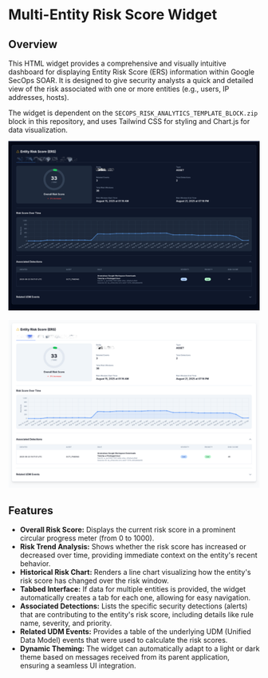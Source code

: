 # Multi-Entity Risk Score Widget

## Overview

This HTML widget provides a comprehensive and visually intuitive dashboard for displaying Entity Risk Score (ERS) information within Google SecOps SOAR. It is designed to give security analysts a quick and detailed view of the risk associated with one or more entities (e.g., users, IP addresses, hosts).

The widget is dependent on the `SECOPS_RISK_ANALYTICS_TEMPLATE_BLOCK.zip` block in this repository, and uses Tailwind CSS for styling and Chart.js for data visualization.


![dark_mode](risk_analytics_in_soar_dark_mode.png)

![day_mode](risk_analytics_in_soar_daymode.png)

## Features

- **Overall Risk Score:** Displays the current risk score in a prominent circular progress meter (from 0 to 1000).
- **Risk Trend Analysis:** Shows whether the risk score has increased or decreased over time, providing immediate context on the entity's recent behavior.
- **Historical Risk Chart:** Renders a line chart visualizing how the entity's risk score has changed over the risk window.
- **Tabbed Interface:** If data for multiple entities is provided, the widget automatically creates a tab for each one, allowing for easy navigation.
- **Associated Detections:** Lists the specific security detections (alerts) that are contributing to the entity's risk score, including details like rule name, severity, and priority.
- **Related UDM Events:** Provides a table of the underlying UDM (Unified Data Model) events that were used to calculate the risk scores.
- **Dynamic Theming:** The widget can automatically adapt to a light or dark theme based on messages received from its parent application, ensuring a seamless UI integration.

